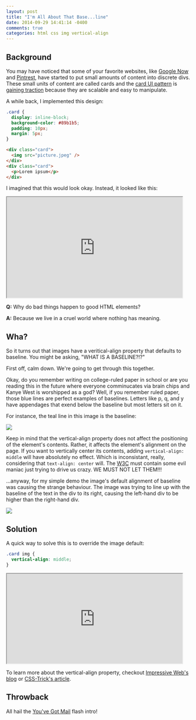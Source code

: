```yaml
---
layout: post
title: "I'm All About That Base...line"
date: 2014-09-29 14:41:14 -0400
comments: true
categories: html css img vertical-align
---
```


## Background

You may have noticed that some of your favorite websites, like [Google Now](http://www.google.com/landing/now/#whatisit) and [Pintrest](http://www.pinterest.com/ruth77rn/ui-patterns-cards/), have started to put small amounts of content into discrete divs. These small units of content are called cards and the [card UI pattern](http://blog.intercom.io/why-cards-are-the-future-of-the-web/) is [gaining traction](http://blogs.telerik.com/telerikmarketing/posts/14-04-15/is-cards-ui-the-future-of-mobile) because they are scalable and easy to manipulate.

A while back, I implemented this design:

```css
.card {
  display: inline-block;
  background-color: #89b1b5;
  padding: 10px;
  margin: 5px;
}
```

```html
<div class="card">
  <img src="picture.jpeg" />
</div>
<div class="card">
  <p>Lorem ipsum</p>
</div>
```
I imagined that this would look okay. Instead, it looked like this:

<iframe  width="480" height="275" src="http://kthffmn.github.io/baseline-examples/default"></iframe>

**Q:** Why do bad things happen to good HTML elements?

**A:** Because we live in a cruel world where nothing has meaning.

## Wha?

So it turns out that images have a veritical-align property that defaults to baseline. You might be asking, "WHAT IS A BASELINE?!?" 

First off, calm down. We're going to get through this together. 

Okay, do you remember writing on college-ruled paper in school or are you reading this in the future where everyone comminucates via brain chips and Kanye West is worshipped as a god? Well, if you remember ruled paper, those blue lines are perfect examples of baselines. Letters like p, q, and y have appendages that exend below the baseline but most letters sit on it. 

For instance, the teal line in this image is the baseline:

<img src="http://kthffmn.github.io/baseline-examples/baseline.png">

Keep in mind that the vertical-align property does not affect the positioning of the element's contents. Rather, it affects the element's alignment on the page. If you want to vertically center its contents, adding `vertical-align: middle` will have absolutely no effect. Which is inconsistant, really, considering that `text-align: center` will. The [W3C](http://www.w3.org/) must contain some evil maniac just trying to drive us crazy. WE MUST NOT LET THEM!!!

...anyway, for my simple demo the image's default alignment of baseline was causing the strange behaviour. The image was trying to line up with the baseline of the text in the div to its right, causing the left-hand div to be higher than the right-hand div.

<img src="http://kthffmn.github.io/baseline-examples/explicit-baseline.png">

## Solution

A quick way to solve this is to override the image default:

```css
.card img {
  vertical-align: middle;
}
```

<iframe width="480" height="245" src="http://kthffmn.github.io/baseline-examples/custom"></iframe>

To learn more about the vertical-align property, checkout [Impressive Web's blog](http://www.impressivewebs.com/css-vertical-align/) or [CSS-Trick's article](http://css-tricks.com/almanac/properties/v/vertical-align/).

## Throwback

All hail the [You've Got Mail](http://youvegotmail.warnerbros.com/flashintro.html) flash intro!